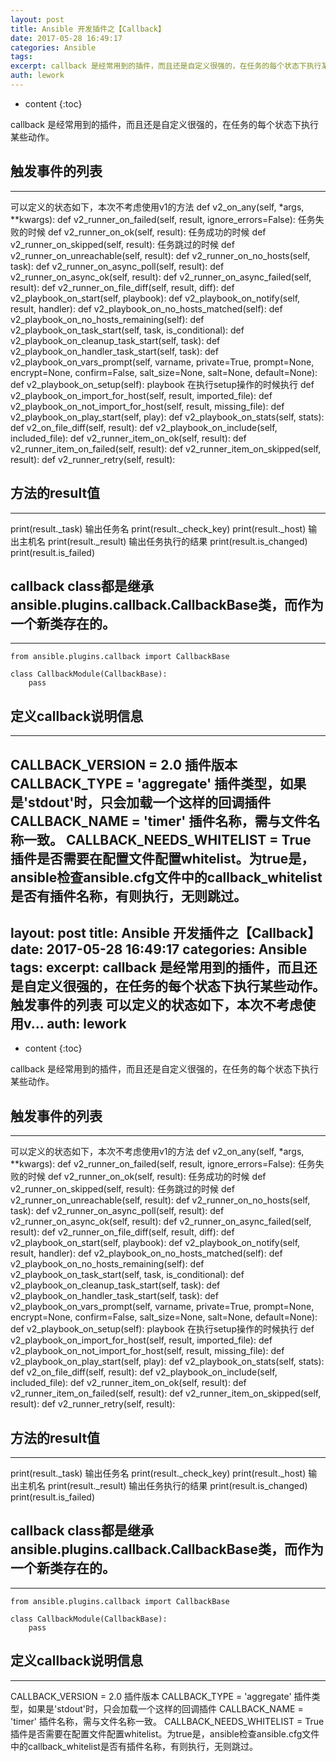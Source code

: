 ```yaml
---
layout: post
title: Ansible 开发插件之【Callback】
date: 2017-05-28 16:49:17
categories: Ansible
tags:
excerpt: callback 是经常用到的插件，而且还是自定义很强的，在任务的每个状态下执行某些动作。 触发事件的列表 可以定义的状态如下，本次不考虑使用v...
auth: lework
---
```

* content
{:toc}

callback 是经常用到的插件，而且还是自定义很强的，在任务的每个状态下执行某些动作。

## 触发事件的列表
---

可以定义的状态如下，本次不考虑使用v1的方法
def v2_on_any(self, *args, **kwargs):
def v2_runner_on_failed(self, result, ignore_errors=False):  任务失败的时候
def v2_runner_on_ok(self, result):    任务成功的时候
def v2_runner_on_skipped(self, result): 任务跳过的时候 
def v2_runner_on_unreachable(self, result):
def v2_runner_on_no_hosts(self, task):
def v2_runner_on_async_poll(self, result):
def v2_runner_on_async_ok(self, result):
def v2_runner_on_async_failed(self, result):
def v2_runner_on_file_diff(self, result, diff):
def v2_playbook_on_start(self, playbook):
def v2_playbook_on_notify(self, result, handler):
def v2_playbook_on_no_hosts_matched(self):
def v2_playbook_on_no_hosts_remaining(self):
def v2_playbook_on_task_start(self, task, is_conditional):
def v2_playbook_on_cleanup_task_start(self, task):
def v2_playbook_on_handler_task_start(self, task):
def v2_playbook_on_vars_prompt(self, varname, private=True, prompt=None, encrypt=None, confirm=False, salt_size=None, salt=None, default=None):
def v2_playbook_on_setup(self):  playbook 在执行setup操作的时候执行
def v2_playbook_on_import_for_host(self, result, imported_file):
def v2_playbook_on_not_import_for_host(self, result, missing_file):
def v2_playbook_on_play_start(self, play): 
def v2_playbook_on_stats(self, stats):
def v2_on_file_diff(self, result):
def v2_playbook_on_include(self, included_file):
def v2_runner_item_on_ok(self, result):
def v2_runner_item_on_failed(self, result):
def v2_runner_item_on_skipped(self, result):
def v2_runner_retry(self, result):


## 方法的result值
---

print(result._task) 输出任务名
print(result._check_key)
print(result._host) 输出主机名
print(result._result) 输出任务执行的结果
print(result.is_changed)
print(result.is_failed)


## callback class都是继承ansible.plugins.callback.CallbackBase类，而作为一个新类存在的。
---
```
from ansible.plugins.callback import CallbackBase

class CallbackModule(CallbackBase):
    pass
```

## 定义callback说明信息
---

CALLBACK_VERSION = 2.0   插件版本
CALLBACK_TYPE = 'aggregate'  插件类型，如果是'stdout'时，只会加载一个这样的回调插件
CALLBACK_NAME = 'timer'   插件名称，需与文件名称一致。
CALLBACK_NEEDS_WHITELIST = True 插件是否需要在配置文件配置whitelist。为true是，ansible检查ansible.cfg文件中的callback_whitelist是否有插件名称，有则执行，无则跳过。
---
layout: post
title: Ansible 开发插件之【Callback】
date: 2017-05-28 16:49:17
categories: Ansible
tags:
excerpt: callback 是经常用到的插件，而且还是自定义很强的，在任务的每个状态下执行某些动作。 触发事件的列表 可以定义的状态如下，本次不考虑使用v...
auth: lework
---
* content
{:toc}

callback 是经常用到的插件，而且还是自定义很强的，在任务的每个状态下执行某些动作。

## 触发事件的列表
---

可以定义的状态如下，本次不考虑使用v1的方法
def v2_on_any(self, *args, **kwargs):
def v2_runner_on_failed(self, result, ignore_errors=False):  任务失败的时候
def v2_runner_on_ok(self, result):    任务成功的时候
def v2_runner_on_skipped(self, result): 任务跳过的时候 
def v2_runner_on_unreachable(self, result):
def v2_runner_on_no_hosts(self, task):
def v2_runner_on_async_poll(self, result):
def v2_runner_on_async_ok(self, result):
def v2_runner_on_async_failed(self, result):
def v2_runner_on_file_diff(self, result, diff):
def v2_playbook_on_start(self, playbook):
def v2_playbook_on_notify(self, result, handler):
def v2_playbook_on_no_hosts_matched(self):
def v2_playbook_on_no_hosts_remaining(self):
def v2_playbook_on_task_start(self, task, is_conditional):
def v2_playbook_on_cleanup_task_start(self, task):
def v2_playbook_on_handler_task_start(self, task):
def v2_playbook_on_vars_prompt(self, varname, private=True, prompt=None, encrypt=None, confirm=False, salt_size=None, salt=None, default=None):
def v2_playbook_on_setup(self):  playbook 在执行setup操作的时候执行
def v2_playbook_on_import_for_host(self, result, imported_file):
def v2_playbook_on_not_import_for_host(self, result, missing_file):
def v2_playbook_on_play_start(self, play): 
def v2_playbook_on_stats(self, stats):
def v2_on_file_diff(self, result):
def v2_playbook_on_include(self, included_file):
def v2_runner_item_on_ok(self, result):
def v2_runner_item_on_failed(self, result):
def v2_runner_item_on_skipped(self, result):
def v2_runner_retry(self, result):


## 方法的result值
---

print(result._task) 输出任务名
print(result._check_key)
print(result._host) 输出主机名
print(result._result) 输出任务执行的结果
print(result.is_changed)
print(result.is_failed)


## callback class都是继承ansible.plugins.callback.CallbackBase类，而作为一个新类存在的。
---
```
from ansible.plugins.callback import CallbackBase

class CallbackModule(CallbackBase):
    pass
```

## 定义callback说明信息
---

CALLBACK_VERSION = 2.0   插件版本
CALLBACK_TYPE = 'aggregate'  插件类型，如果是'stdout'时，只会加载一个这样的回调插件
CALLBACK_NAME = 'timer'   插件名称，需与文件名称一致。
CALLBACK_NEEDS_WHITELIST = True 插件是否需要在配置文件配置whitelist。为true是，ansible检查ansible.cfg文件中的callback_whitelist是否有插件名称，有则执行，无则跳过。
